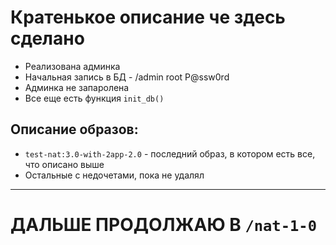 # Кратенькое описание че здесь сделано

 - Реализована админка
 - Начальная запись в БД - /admin root P@ssw0rd
 - Админка не запаролена
 - Все еще есть функция `init_db()`

## Описание образов:
 - `test-nat:3.0-with-2app-2.0` - последний образ, в котором есть все, что описано выше
 - Остальные с недочетами, пока не удалял

---

# ДАЛЬШЕ ПРОДОЛЖАЮ В `/nat-1-0`